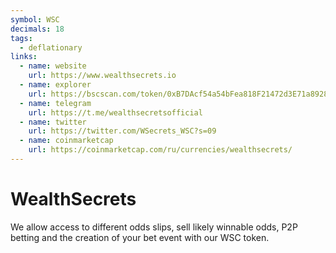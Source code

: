 ```yaml
---
symbol: WSC
decimals: 18
tags:
  - deflationary
links:
  - name: website
    url: https://www.wealthsecrets.io
  - name: explorer
    url: https://bscscan.com/token/0xB7DAcf54a54bFea818F21472d3E71a89287841A7
  - name: telegram
    url: https://t.me/wealthsecretsofficial
  - name: twitter
    url: https://twitter.com/WSecrets_WSC?s=09
  - name: coinmarketcap
    url: https://coinmarketcap.com/ru/currencies/wealthsecrets/
---
```


# WealthSecrets

We allow access to different odds slips, sell likely winnable odds, P2P betting and the creation of your bet event with our WSC token.
